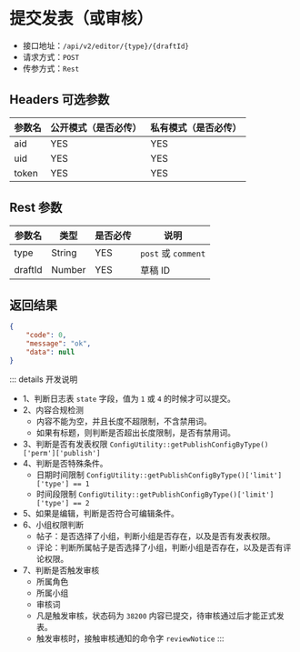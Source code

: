 # 提交发表（或审核）

- 接口地址：`/api/v2/editor/{type}/{draftId}`
- 请求方式：`POST`
- 传参方式：`Rest`

## Headers 可选参数

| 参数名 | 公开模式（是否必传） | 私有模式（是否必传） |
| --- | --- | --- |
| aid | YES | YES |
| uid | YES | YES |
| token | YES | YES |

## Rest 参数

| 参数名 | 类型 | 是否必传 | 说明 |
| --- | --- | --- | --- |
| type | String | YES | `post` 或 `comment` |
| draftId | Number | YES | 草稿 ID |

## 返回结果

```json
{
    "code": 0,
    "message": "ok",
    "data": null
}
```

::: details 开发说明
- 1、判断日志表 `state` 字段，值为 `1` 或 `4` 的时候才可以提交。
- 2、内容合规检测
    - 内容不能为空，并且长度不超限制，不含禁用词。
    - 如果有标题，则判断是否超出长度限制，是否有禁用词。
- 3、判断是否有发表权限 `ConfigUtility::getPublishConfigByType()['perm']['publish']`
- 4、判断是否特殊条件。
    - 日期时间限制 `ConfigUtility::getPublishConfigByType()['limit']['type'] == 1`
    - 时间段限制 `ConfigUtility::getPublishConfigByType()['limit']['type'] == 2`
- 5、如果是编辑，判断是否符合可编辑条件。
- 6、小组权限判断
    - 帖子：是否选择了小组，判断小组是否存在，以及是否有发表权限。
    - 评论：判断所属帖子是否选择了小组，判断小组是否存在，以及是否有评论权限。
- 7、判断是否触发审核
    - 所属角色
    - 所属小组
    - 审核词
    - 凡是触发审核，状态码为 `38200` 内容已提交，待审核通过后才能正式发表。
    - 触发审核时，接触审核通知的命令字 `reviewNotice`
:::